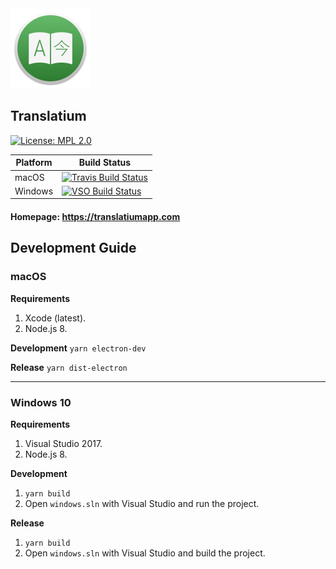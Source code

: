 <img src="build-resources/icons/1024x1024.png" height="128" width="128" alt="Translatium" />

## Translatium

[![License: MPL 2.0](https://img.shields.io/badge/License-MPL%202.0-brightgreen.svg)](https://opensource.org/licenses/MPL-2.0)

| Platform    | Build Status                                                                                                                                                                                                                    |
|-------------|---------------------------------------------------------------------------------------------------------------------------------------------------------------------------------------------------------------------------------|
| macOS | [![Travis Build Status](https://travis-ci.org/translatium/translatium.svg?branch=master)](https://travis-ci.org/translatium/translatium)                                                                |
| Windows | [![VSO Build Status](https://img.shields.io/vso/build/quanglam2807/2f76e0e3-6c4c-4c04-a98e-f7c1460efa1c/2.svg)](https://quanglam2807.visualstudio.com/Modern%20Translator/_build/index?definitionId=2) |

#### Homepage: https://translatiumapp.com

## Development Guide
### macOS
**Requirements**
1. Xcode (latest).
2. Node.js 8.

**Development**
`yarn electron-dev`

**Release**
`yarn dist-electron`

---

### Windows 10
**Requirements**
1. Visual Studio 2017.
2. Node.js 8.

**Development**
1. `yarn build`
2. Open `windows.sln` with Visual Studio and run the project.

**Release**
1. `yarn build`
2. Open `windows.sln` with Visual Studio and build the project.
